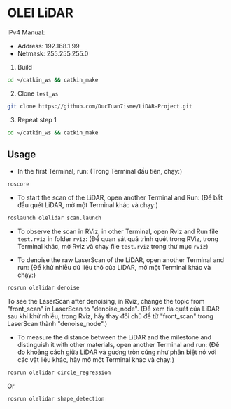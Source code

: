 # OLEI LiDAR

IPv4 Manual:
* Address: 192.168.1.99
* Netmask: 255.255.255.0

1. Build
``` sh
cd ~/catkin_ws && catkin_make
```
2. Clone `test_ws`
```sh
git clone https://github.com/DucTuan7isme/LiDAR-Project.git
```
3. Repeat step 1
``` sh
cd ~/catkin_ws && catkin_make
```


## Usage 

* In the first Terminal, run: (Trong Terminal đầu tiên, chạy:)
```sh
roscore
```
* To start the scan of the LiDAR, open another Terminal and Run: (Để bắt đầu quét LiDAR, mở một Terminal khác và chạy:)
```sh
roslaunch olelidar scan.launch
```
* To observe the scan in RViz, in other Terminal, open Rviz and Run file `test.rviz` in folder `rviz`: (Để quan sát quá trình quét trong RViz, trong Terminal khác, mở Rviz và chạy file `test.rviz` trong thư mục `rviz`)

* To denoise the raw LaserScan of the LiDAR, open another Terminal and run: (Để khử nhiễu dữ liệu thô của LiDAR, mở một Terminal khác và chạy:)
```sh
rosrun olelidar denoise
```
To see the LaserScan after denoising, in Rviz, change the topic from "front_scan" in LaserScan to "denoise_node". (Để xem tia quét của LiDAR sau khi khử nhiễu, trong Rviz, hãy thay đổi chủ đề từ "front_scan" trong LaserScan thành "denoise_node".)

* To measure the distance between the LiDAR and the milestone and distinguish it with other materials, open another Terminal and run: (Để đo khoảng cách giữa LiDAR và gương tròn cũng như phân biệt nó với các vật liệu khác, hãy mở một Terminal khác và chạy:)
```sh
rosrun olelidar circle_regression
```
Or
```sh
rosrun olelidar shape_detection
```





